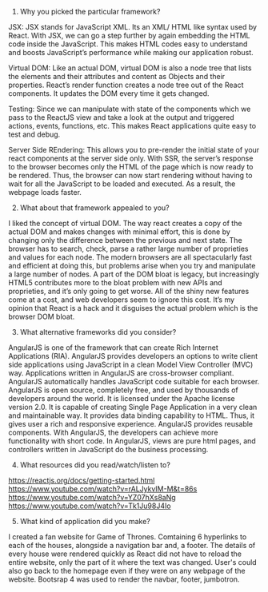 1. Why you picked the particular framework?

JSX: JSX stands for JavaScript XML. Its an XML/ HTML like syntax used by React. With JSX, we can go a step further by again embedding the HTML code inside the JavaScript. This makes HTML codes easy to understand and boosts JavaScript’s performance while making our application robust.

Virtual DOM: Like an actual DOM, virtual DOM is also a node tree that lists the elements and their attributes and content as Objects and their properties. React’s render function creates a node tree out of the React components. It updates the DOM every time it gets changed.

Testing: Since we can manipulate with state of the components which we pass to the ReactJS view and take a look at the output and triggered actions, events, functions, etc. This makes React applications quite easy to test and debug.

Server Side REndering:  This allows you to pre-render the initial state of your react components at the server side only. With SSR, the server’s response to the browser becomes only the HTML of the page which is now ready to be rendered. Thus, the browser can now start rendering without having to wait for all the JavaScript to be loaded and executed. As a result, the webpage loads faster. 

2. What about that framework appealed to you?

I liked the concept of virtual DOM. The way react creates a copy of the actual DOM and makes changes with minimal effort, this is done by changing only the difference between the previous and next state.
The browser has to search, check, parse a rather large number of proprieties and values for each node. The modern browsers are all spectacularly fast and efficient at doing this, but problems arise when you try and manipulate a large number of nodes.
A part of the DOM bloat is legacy, but increasingly HTML5 contributes more to the bloat problem with new APIs and proprieties, and it’s only going to get worse. All of the shiny new features come at a cost, and web developers seem to ignore this cost.
It’s my opinion that React is a hack and it disguises the actual problem which is the browser DOM bloat.

3. What alternative frameworks did you consider?

AngularJS is one of the framework that can create Rich Internet Applications (RIA).
AngularJS provides developers an options to write client side applications using JavaScript in a clean Model View Controller (MVC) way.
Applications written in AngularJS are cross-browser compliant. AngularJS automatically handles JavaScript code suitable for each browser.
AngularJS is open source, completely free, and used by thousands of developers around the world. It is licensed under the Apache license version 2.0.
It is capable of creating Single Page Application in a very clean and maintainable way.
It provides data binding capability to HTML. Thus, it gives user a rich and responsive experience.
AngularJS provides reusable components.
With AngularJS, the developers can achieve more functionality with short code.
In AngularJS, views are pure html pages, and controllers written in JavaScript do the business processing.

4. What resources did you read/watch/listen to?

https://reactjs.org/docs/getting-started.html
https://www.youtube.com/watch?v=rALJykvIM-M&t=86s
https://www.youtube.com/watch?v=YZ07hXs8aNg
https://www.youtube.com/watch?v=Tk1Ju98J4Io

5. What kind of application did you make?

I created a fan website for Game of Thrones. Comtaining 6 hyperlinks to each of the houses, alongside a navigation bar and, a footer. The details of every house were rendered quickly as React did not have to reload the entire website, only the part of it where the text was changed. User's could also go back to the homepage even if they were on any webpage of the website. Bootsrap 4 was used to render the navbar, footer, jumbotron. 

